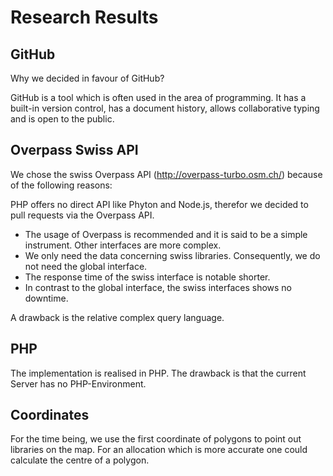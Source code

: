 # Research Results
## GitHub
Why we decided in favour of GitHub?

GitHub is a tool which is often used in the area of programming. It has a built-in version control, has a document history, allows collaborative typing and is open to the public.

## Overpass Swiss API
We chose the swiss Overpass API (http://overpass-turbo.osm.ch/) because of the following reasons:

PHP offers no direct API like Phyton and Node.js, therefor we decided to pull requests via the Overpass API.
+ The usage of Overpass is recommended and it is said to be a simple instrument. Other interfaces are more complex.
+ We only need the data concerning swiss libraries. Consequently, we do not need the global interface.
+ The response time of the swiss interface is notable shorter.
+ In contrast to the global interface, the swiss interfaces shows no downtime.

A drawback is the relative complex query language.

## PHP
The implementation is realised in PHP. The drawback is that the current Server has no PHP-Environment.

## Coordinates
For the time being, we use the first coordinate of polygons to point out libraries on the map. For an allocation which is more accurate one could calculate the centre of a polygon.
